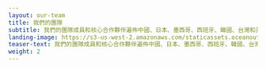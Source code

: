 ```yaml
---
layout: our-team
title: 我們的團隊
subtitle: 我們的團隊成員和核心合作夥伴遍佈中國、日本、墨西哥、西班牙、韓國、台灣和美國、我們是魚類和海鮮市場專家——海鮮捕撈者、科學家、企業家和自然資源保護者。
landing-image: https://s3-us-west-2.amazonaws.com/staticassets.oceanoutcomes.org/rollover+images/our-team-hover.jpg
teaser-text: 我們的團隊成員和核心合作夥伴遍佈中國、日本、墨西哥、西班牙、韓國、台灣和美國、我們是魚類和海鮮市場專家——海鮮捕撈者、科學家、企業家和自然資源保護者。
weight: 2
---
```

